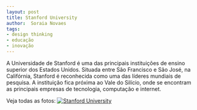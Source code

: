```yaml
---
layout: post
title: Stanford University
author:  Soraia Novaes
tags:
- design thinking
- educação
- inovação
---
```

A Universidade de Stanford é uma das principais instituições de ensino superior dos Estados Unidos. Situada entre São Francisco e São José, na Califórnia, Stanford é reconhecida como uma das líderes mundiais de pesquisa. A instituição fica próxima ao Vale do Silício, onde se encontram as principais empresas de tecnologia, computação e internet.

Veja todas as fotos:
[![Stanford University](https://farm6.staticflickr.com/5183/5666420296_219ed5ece7.jpg)](https://www.flickr.com/photos/designregional/albums/72157626601582476)
